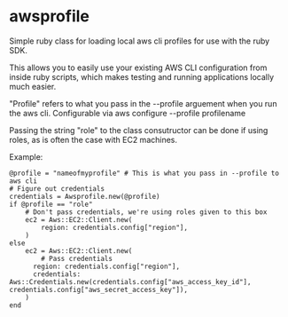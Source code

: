 # awsprofile
Simple ruby class for loading local aws cli profiles for use with the ruby SDK.

This allows you to easily use your existing AWS CLI configuration from inside ruby scripts, which makes testing and running applications locally much easier.

"Profile" refers to what you pass in the --profile arguement when you run the aws cli. Configurable via aws configure --profile profilename

Passing the string "role" to the class consutructor can be done if using roles, as is often the case with EC2 machines.

Example:
```
@profile = "nameofmyprofile" # This is what you pass in --profile to aws cli
# Figure out credentials
credentials = Awsprofile.new(@profile)
if @profile == "role"
	# Don't pass credentials, we're using roles given to this box
	ec2 = Aws::EC2::Client.new(
		region: credentials.config["region"],
	)
else
	ec2 = Aws::EC2::Client.new(
		# Pass credentials
	  region: credentials.config["region"],
	  credentials: Aws::Credentials.new(credentials.config["aws_access_key_id"], credentials.config["aws_secret_access_key"]),
	)
end
```
